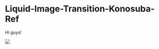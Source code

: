 # Liquid-Image-Transition-Konosuba-Ref
Hi guys!  

![](https://thechuunicorner.files.wordpress.com/2017/11/edfsus9.png)

